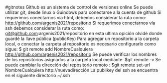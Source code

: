 #gitnotes
Github es un sistema de control de versiones online
Se puede utilizar git, desde linux o Guindows para conectarse a la cuenta de github
Si requerimos conectarnos via html, debemos considerar la ruta como:
http://github.com/argenis2021/repositorio
Si requerimos conectarnos vía ssh debemos considerar la ruta como:
git@github.com:argenis2021/repositorio
en esta ultima opición olvidé donde guardé la llave pública (publicKey)
Para agregar un repositorio a la carpeta local, o conectar  la carpeta al repositorio es necesario configurarlo como sigue:
$ git remote add NombreCualquiera http://github.com/argenis2021/repositorio
Se puede verificar los nombres de los repositorios asignados a la carpeta local mediante:
$git remote -v
Se puede cambiar la dirección del repositorio remoto :
$git remote set-url NombreCualquiera http://nuevadirección
La publikey del ssh se encuentra en el siguiente directorio
~/.ssh
